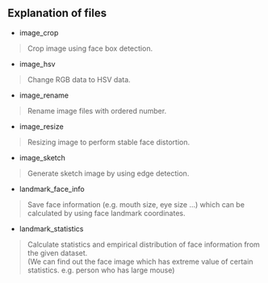 ## Explanation of files

- image_crop  
> Crop image using face box detection.  
- image_hsv  
> Change RGB data to HSV data.
- image_rename  
> Rename image files with ordered number.  
- image_resize  
> Resizing image to perform stable face distortion.  
- image_sketch  
> Generate sketch image by using edge detection.  
- landmark_face_info  
> Save face information (e.g. mouth size, eye size ...) which can be calculated by using face landmark coordinates.
- landmark_statistics  
> Calculate statistics and empirical distribution of face information from the given dataset.  
> (We can find out the face image which has extreme value of certain statistics. e.g. person who has large mouse)
